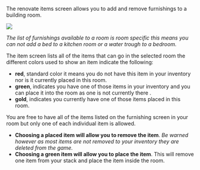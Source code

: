 The renovate items screen allows you to add and remove furnishings to a building room.

![](http://www.forlornonline.com/images/rennovatefurnish.jpg)

_The list of furnishings available to a room is room specific this means you can not add a bed to a kitchen room or a water trough to a bedroom._

The item screen lists all of the items that can go in the selected room the different colors used to show an item indicate the following:

*   **red**, standard color it means you do not have this item in your inventory nor is it currently placed in this room.
*   **green**, indicates you have one of those items in your inventory and you can place it into the room as one is not currently there .
*   **gold**, indicates you currently have one of those items placed in this room.

You are free to have all of the items listed on the furnishing screen in your room but only one of each individual item is allowed.

*   **Choosing a placed item will allow you to remove the item**. _Be warned however as most items are not removed to your inventory they are deleted from the game._
*   **Choosing a green item will allow you to place the item**. This will remove one item from your stack and place the item inside the room.